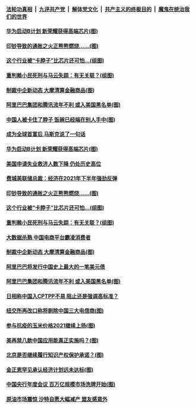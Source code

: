####  [法轮功真相](../../../../basic/blob/master/README.md?t=01090501) &nbsp;|&nbsp; [九评共产党](../../../../9ping.md/blob/master/README.md?t=01090501) &nbsp;|&nbsp; [解体党文化](../../../../jtdwh.md/blob/master/README.md?t=01090501)  &nbsp;|&nbsp; [共产主义的终极目的](../../../../gczydzjmd.md/blob/master/README.md?t=01090501) &nbsp;|&nbsp; [魔鬼在统治我们的世界](../../../../mgztzwmdsj.md/blob/master/README.md?t=01090501) 

#### [华为启动B计划 新荣耀获得高端芯片(图)](../pages/p5/958496.md?t=01090501) 

#### [印钞导致的通胀之火正熊熊燃烧……(图)](../pages/p5/958419.md?t=01090501) 

#### [这个行业被“卡脖子”比芯片还可怕…(组图)](../pages/p5/958431.md?t=01090501) 

#### [重判赖小民死刑与马云失踪：有无关联？(组图)](../pages/p5/958425.md?t=01090501) 

#### [制裁中企新动态 大摩清算金融商品(图)](../pages/p5/958391.md?t=01090501) 

#### [阿里巴巴集团和腾讯流年不利 或入美国黑名单(图)](../pages/p5/958379.md?t=01090501) 

#### [中国人被卡住了脖子 饭碗已经端在别人手中(图)](../pages/p5/958400.md?t=01090501) 

#### [成为全球首富后 马斯克说了一句话](../pages/p5/958498.md?t=01090501) 

#### [华为启动B计划 新荣耀获得高端芯片(图)](../pages/p5/958496.md?t=01090501) 

#### [美国申请失业救济人数下降 仍处历史高位](../pages/p5/958486.md?t=01090501) 

#### [费城美联储总裁：经济在2021年下半年强劲反弹](../pages/p5/958485.md?t=01090501) 

#### [印钞导致的通胀之火正熊熊燃烧……(图)](../pages/p5/958419.md?t=01090501) 

#### [这个行业被“卡脖子”比芯片还可怕…(组图)](../pages/p5/958431.md?t=01090501) 

#### [重判赖小民死刑与马云失踪：有无关联？(组图)](../pages/p5/958425.md?t=01090501) 

#### [大数据杀熟 中国电商平台霸凌消费者](../pages/p5/958398.md?t=01090501) 

#### [制裁中企新动态 大摩清算金融商品(图)](../pages/p5/958391.md?t=01090501) 

#### [阿里巴巴将发行中国史上最大的一笔美元债](../pages/p5/958382.md?t=01090501) 

#### [阿里巴巴集团和腾讯流年不利 或入美国黑名单(图)](../pages/p5/958379.md?t=01090501) 

#### [日相称中国入CPTPP不易 阻止还是强调高标准？](../pages/p5/958361.md?t=01090501) 

#### [纽交所再改口称将剔除中国三大电信商(图)](../pages/p5/958311.md?t=01090501) 

#### [参与抗疫的玉米价格2021继续上扬(图)](../pages/p5/958307.md?t=01090501) 

#### [美再禁八款中国应用能真正实施吗？(图)](../pages/p5/958302.md?t=01090501) 

#### [北京是否继续履行知识产权保护承诺？(图)](../pages/p5/958296.md?t=01090501) 

#### [金正恩罕见承认经济计划远未达标(图)](../pages/p5/958295.md?t=01090501) 

#### [中国央行年度会议 百万亿规模市场洗牌开始(图)](../pages/p5/958286.md?t=01090501) 

#### [原油市场震惊 沙特自愿大幅减产 盟友感意外](../pages/p5/958273.md?t=01090501) 

